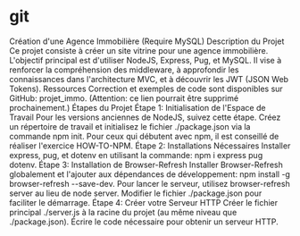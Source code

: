 # git
Création d'une Agence Immobilière (Require MySQL)
Description du Projet
Ce projet consiste à créer un site vitrine pour une agence immobilière. L'objectif principal est d'utiliser NodeJS, Express, Pug, et MySQL. Il vise à renforcer la compréhension des middleware, à approfondir les connaissances dans l'architecture MVC, et à découvrir les JWT (JSON Web Tokens).
Ressources
Correction et exemples de code sont disponibles sur GitHub: projet_immo. (Attention: ce lien pourrait être supprimé prochainement.)
Étapes du Projet
Étape 1: Initialisation de l'Espace de Travail
Pour les versions anciennes de NodeJS, suivez cette étape.
Créez un répertoire de travail et initialisez le fichier ./package.json via la commande npm init.
Pour ceux qui débutent avec npm, il est conseillé de réaliser l'exercice HOW-TO-NPM.
Étape 2: Installations Nécessaires
Installer express, pug, et dotenv en utilisant la commande: npm i express pug dotenv.
Étape 3: Installation de Browser-Refresh
Installer Browser-Refresh globalement et l'ajouter aux dépendances de développement: npm install -g browser-refresh --save-dev.
Pour lancer le serveur, utilisez browser-refresh server au lieu de node server.
Modifier le fichier ./package.json pour faciliter le démarrage.
Étape 4: Créer votre Serveur HTTP
Créer le fichier principal ./server.js à la racine du projet (au même niveau que ./package.json).
Écrire le code nécessaire pour obtenir un serveur HTTP.
